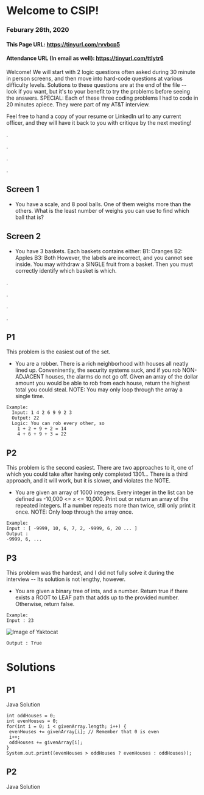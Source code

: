 # Welcome to CSIP!
### Feburary 26th, 2020
#### This Page URL: https://tinyurl.com/rvvbcp5
#### Attendance URL (In email as well): https://tinyurl.com/ttlytr6

Welcome! We will start with 2 logic questions often asked during 30 minute in person screens, 
and then move into hard-code questions at various difficulty levels. Solutions to these questions are at the end of the
file -- look if you want, but it's to your benefit to try the problems before seeing the answers.
SPECIAL: Each of these three coding problems I had to code in 20 minutes apiece. They were part of my AT&T interview.

Feel free to hand a copy of your resume or LinkedIn url to any current officer, and they will have it back to you with 
critique by the next meeting!

.

.

.

.

## Screen 1
 - You have a scale, and 8 pool balls. One of them weighs more than the others. What is the least number of weighs you can use to find which ball that is?
 
 ## Screen 2
  - You have 3 baskets. Each baskets contains either:
    B1: Oranges
    B2: Apples
    B3: Both
 However, the labels are incorrect, and you cannot see inside. You may withdraw a SINGLE fruit from a basket.
 Then you must correctly identify which basket is which.

.

.

.

.

## P1

This problem is the easiest out of the set.

- You are a robber. There is a rich neighborhood with houses all neatly lined up.
Conveninently, the security systems suck, and if you rob NON-ADJACENT houses, the alarms do not
go off. Given an array of the dollar amount you would be able to rob from each house,
return the highest total you could steal.
NOTE: You may only loop through the array a single time.

```
Example:
  Input: 1 4 2 6 9 9 2 3
  Output: 22
  Logic: You can rob every other, so
    1 + 2 + 9 + 2 = 14
    4 + 6 + 9 + 3 = 22
```



## P2

This problem is the second easiest. There are two approaches to it, one of which you could take after having only completed
1301...
There is a third approach, and it will work, but it is slower, and violates the NOTE.

- You are given an array of 1000 integers. Every integer in the list can be defined as -10,000 <= x <= 10,000.
Print out or return an array of the repeated integers. If a number repeats more than twice, still only print it once.
NOTE: Only loop through the array once.

```
Example:
Input : [ -9999, 10, 6, 7, 2, -9999, 6, 20 ... ]
Output :
-9999, 6, ...
```


## P3

This problem was the hardest, and I did not fully solve it during the interview -- Its solution is not lengthy, however.

 - You are given a binary tree of ints, and a number. Return true if there exists a ROOT to LEAF path 
 that adds up to the provided number. Otherwise, return false.
 
```
Example:
Input : 23
```
![Image of Yaktocat](https://media.geeksforgeeks.org/wp-content/cdn-uploads/sum_property_tree1.gif)
```
Output : True
```
 

# Solutions

## P1

Java Solution
```
int oddHouses = 0;
int evenHouses = 0;
for(int i = 0; i < givenArray.length; i++) {
 evenHouses += givenArray[i]; // Remember that 0 is even
 i++;
 oddHouses += givenArray[i];
}
System.out.print((evenHouses > oddHouses ? evenHouses : oddHouses));
```

## P2

Java Solution
